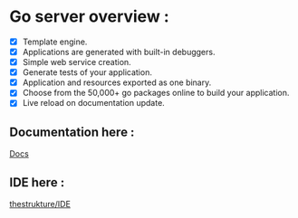 # Go server overview :

- [x] Template engine.
- [x] Applications are generated with built-in debuggers.
- [x] Simple web service creation.
- [x] Generate tests of your application.
- [x] Application and resources exported as one binary.
- [x] Choose from the 50,000+ go packages online to build your application.
- [x] Live reload on documentation update.

## Documentation here :
[Docs](http://golangserver.com)

## IDE here :
[thestrukture/IDE](https://github.com/thestrukture/IDE)


